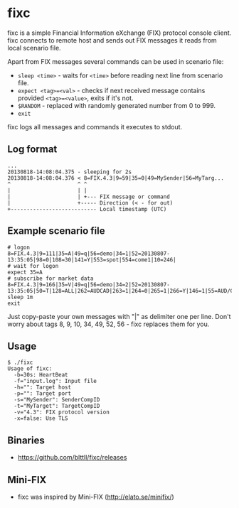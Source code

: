 # fixc

fixc is a simple Financial Information eXchange (FIX) protocol console client. 
fixc connects to remote host and sends out FIX messages it reads from local
scenario file.

Apart from FIX messages several commands can be used in scenario file:
* `sleep <time>`	- waits for `<time>` before reading next line
			from scenario file.
* `expect <tag>=<val>`	- checks if next received message contains
			provided `<tag>=<value>`, exits if it's not.
* `$RANDOM`		- replaced with randomly generated number
			from 0 to 999.
* `exit`

fixc logs all messages and commands it executes to stdout.

## Log format

```
...
20130818-14:08:04.375 - sleeping for 2s
20130818-14:08:04.376 < 8=FIX.4.3|9=59|35=0|49=MySender|56=MyTarg...
^                     ^ ^
|                     | |
|                     | +--- FIX message or command
|                     +----- Direction (< - for out)
+--------------------------- Local timestamp (UTC)
```

## Example scenario file

```
# logon
8=FIX.4.3|9=111|35=A|49=q|56=demo|34=1|52=20130807-13:35:05|98=0|108=30|141=Y|553=spot|554=come1|10=246|
# wait for logon
expect 35=A
# subscribe for market data
8=FIX.4.3|9=166|35=V|49=q|56=demo|34=2|52=20130807-13:35:05|50=T|128=ALL|262=AUDCAD|263=1|264=0|265=1|266=Y|146=1|55=AUD/CAD|460=4|267=2|269=0|269=1|10=053|
sleep 1m
exit
```
Just copy-paste your own messages with "|" as delimiter one per line. Don't 
worry about tags 8, 9, 10, 34, 49, 52, 56 - fixc replaces them for you.

## Usage

```
$ ./fixc
Usage of fixc:
  -b=30s: HeartBeat
  -f="input.log": Input file
  -h="": Target host
  -p="": Target port
  -s="MySender": SenderCompID
  -t="MyTarget": TargetCompID
  -v="4.3": FIX protocol version
  -x=false: Use TLS
```

## Binaries
* https://github.com/blttll/fixc/releases

## Mini-FIX
* fixc was inspired by Mini-FIX (http://elato.se/minifix/)
